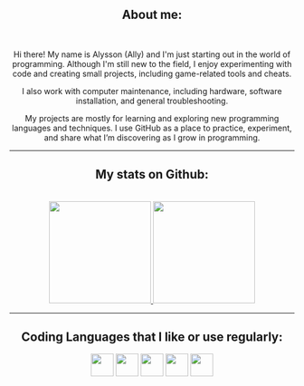 <h2 align="center">About me:</h2>
<br/>
<div align="center"> 

<div align="center">

Hi there! My name is Alysson (Ally) and I'm just starting out in the world of programming. Although I'm still new to the field, I enjoy experimenting with code and creating small projects, including game-related tools and cheats.

I also work with computer maintenance, including hardware, software installation, and general troubleshooting.

My projects are mostly for learning and exploring new programming languages and techniques. I use GitHub as a place to practice, experiment, and share what I’m discovering as I grow in programming.

---

<h2 align="center">My stats on Github:</h2>
<br/>

<div align="center">
  <a href="https://github.com/agoniapura">
    <img loading="lazy" height="180em" src="https://github-readme-stats.vercel.app/api?username=agoniapura&show_icons=true&theme=transparent"/>
    <img loading="lazy" height="180em" src="https://github-readme-stats.vercel.app/api/top-langs/?username=agoniapura&layout=compact&langs_count=7&theme=transparent"/>
  </a>
</div>

---

## Coding Languages that I like or use regularly:

<div style="text-align: center;">
<img loading="lazy" src="https://cdn.jsdelivr.net/gh/devicons/devicon@latest/icons/python/python-original.svg" width="40" height="40"/>
<img loading="lazy" src="https://cdn.jsdelivr.net/gh/devicons/devicon@latest/icons/csharp/csharp-original.svg" width="40" height="40"/>
<img loading="lazy" src="https://cdn.jsdelivr.net/gh/devicons/devicon@latest/icons/cplusplus/cplusplus-original.svg" width="40" height="40"/>
<img loading="lazy" src="https://cdn.jsdelivr.net/gh/devicons/devicon@latest/icons/html5/html5-original.svg" width="40" height="40"/>
<img loading="lazy" src="https://cdn.jsdelivr.net/gh/devicons/devicon@latest/icons/java/java-original.svg" width="40" height="40"/>
</div>

</center>

